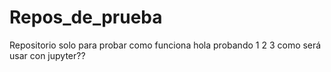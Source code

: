 # Repos_de_prueba
Repositorio solo para probar como funciona
hola probando 1 2 3
como será usar con jupyter??
